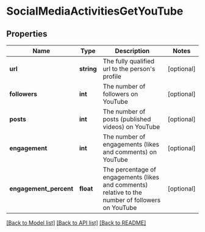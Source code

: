 # SocialMediaActivitiesGetYouTube

## Properties
Name | Type | Description | Notes
------------ | ------------- | ------------- | -------------
**url** | **string** | The fully qualified url to the person&#39;s profile | [optional] 
**followers** | **int** | The number of followers on YouTube | [optional] 
**posts** | **int** | The number of posts (published videos) on YouTube | [optional] 
**engagement** | **int** | The number of engagements (likes and comments) on YouTube | [optional] 
**engagement_percent** | **float** | The percentage of engagements (likes and comments) relative to the number of followers on YouTube | [optional] 

[[Back to Model list]](../README.md#documentation-for-models) [[Back to API list]](../README.md#documentation-for-api-endpoints) [[Back to README]](../README.md)


